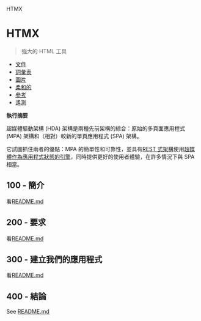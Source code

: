 HTMX

# HTMX

> 強大的 HTML 工具

-   [文件](./DOCUMENTATION.md)
-   [詞彙表](./GLOSSARY.md)
-   [圖片](./IMAGES.md)
-   [柔和的](./PODMAN.md)
-   [參考](./REFERENCES.md)
-   [遙測](./TELEMETRY.md)

**執行摘要**

超媒體驅動架構 (HDA) 架構是兩種先前架構的綜合：原始的多頁面應用程式 (MPA) 架構和（相對）較新的單頁應用程式 (SPA) 架構。

它試圖抓住兩者的優點：MPA 的簡單性和可靠性，並具有[REST 式架構](https://developer.mozilla.org/en-US/docs/Glossary/REST)使用[超媒體作為應用程式狀態的引擎](https://htmx.org/essays/hateoas/)，同時提供更好的使用者體驗，在許多情況下與 SPA 相當。

## 100 - 簡介

看[README.md](./100/README.md)

## 200 - 要求

看[README.md](./200/README.md)

## 300 - 建立我們的應用程式

看[README.md](./300/README.md)

## 400 - 結論

See [README.md](./400/README.md)
